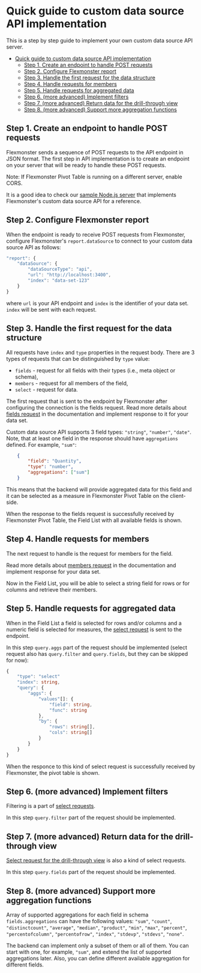 # Quick guide to custom data source API implementation

This is a step by step guide to implement your own custom data source API server.

- [Quick guide to custom data source API implementation](#quick-guide-to-custom-data-source-api-implementation)
  - [Step 1. Create an endpoint to handle POST requests](#step-1-create-an-endpoint-to-handle-post-requests)
  - [Step 2. Configure Flexmonster report](#step-2-configure-flexmonster-report)
  - [Step 3. Handle the first request for the data structure](#step-3-handle-the-first-request-for-the-data-structure)
  - [Step 4. Handle requests for members](#step-4-handle-requests-for-members)
  - [Step 5. Handle requests for aggregated data](#step-5-handle-requests-for-aggregated-data)
  - [Step 6. (more advanced) Implement filters](#step-6-more-advanced-implement-filters)
  - [Step 7. (more advanced) Return data for the drill-through view](#step-7-more-advanced-return-data-for-the-drill-through-view)
  - [Step 8. (more advanced) Support more aggregation functions](#step-8-more-advanced-support-more-aggregation-functions)

## Step 1. Create an endpoint to handle POST requests

Flexmonster sends a sequence of POST requests to the API endpoint in JSON format. The first step in API implementation is to create an endpoint on your server that will be ready to handle these POST requests.

Note: If Flexmonster Pivot Table is running on a different server, enable CORS.

It is a good idea to check our [sample Node.js server](readme.md#sample-nodejs-server) that implements Flexmonster's custom data source API for a reference. 

## Step 2. Configure Flexmonster report

When the endpoint is ready to receive POST requests from Flexmonster, configure Flexmonster's `report.dataSource` to connect to your custom data source API as follows:
```typescript
"report": {
    "dataSource": {
        "dataSourceType": "api",
        "url": "http://localhost:3400",
        "index": "data-set-123"
    }
}
```
where `url` is your API endpoint and `index` is the identifier of your data set. `index` will be sent with each request.

## Step 3. Handle the first request for the data structure

All requests have `index` and `type` properties in the request body. There are 3 types of requests that can be distinguished by `type` value: 
- `fields` - request for all fields with their types (i.e., meta object or schema),
- `members` - request for all members of the field,
- `select` - request for data.

The first request that is sent to the endpoint by Flexmonster after configuring the connection is the fields request. Read more details about [fields request](spec.md#21-fields-request) in the documentation and implement response to it for your data set.

Custom data source API supports 3 field types: `"string"`, `"number"`, `"date"`. 
Note, that at least one field in the response should have `aggregations` defined. For example, `"sum"`:
```json
    {
        "field": "Quantity",
        "type": "number",
        "aggregations": ["sum"]
    }
```
This means that the backend will provide aggregated data for this field and it can be selected as a measure in Flexmonster Pivot Table on the client-side.

When the response to the fields request is successfully received by Flexmonster Pivot Table, the Field List with all available fields is shown.

## Step 4. Handle requests for members

The next request to handle is the request for members for the field.

Read more details about [members request](spec.md#22-members-request) in the documentation and implement response for your data set.

Now in the Field List, you will be able to select a string field for rows or for columns and retrieve their members.

## Step 5. Handle requests for aggregated data

When in the Field List a field is selected for rows and/or columns and a numeric field is selected for measures, the [select request](spec.md#23-select-request-for-pivot-table) is sent to the endpoint.

In this step `query.aggs` part of the request should be implemented (select request also has `query.filter` and `query.fields`, but they can be skipped for now):
```typescript
{
    "type": "select"
    "index": string,
    "query": {
        "aggs": {
            "values"[]: {
                "field": string,
                "func": string
            },
            "by": {
                "rows": string[],
                "cols": string[]
            }
        }
    }
}
```

When the responce to this kind of select request is successfully received by Flexmonster, the pivot table is shown.

## Step 6. (more advanced) Implement filters

Filtering is a part of [select requests](spec.md#23-select-request-for-pivot-table).

In this step `query.filter` part of the request should be implemented.

## Step 7. (more advanced) Return data for the drill-through view

[Select request for the drill-through view](spec.md#25-select-request-for-drill-through-view) is also a kind of select requests.

In this step `query.fields` part of the request should be implemented.

## Step 8. (more advanced) Support more aggregation functions

Array of supported aggregations for each field in schema `fields.aggregations` can have the following values: `"sum"`, `"count"`, `"distinctcount"`, `"average"`, `"median"`, `"product"`, `"min"`, `"max"`, `"percent"`, `"percentofcolumn"`, `"percentofrow"`, `"index"`, `"stdevp"`, `"stdevs"`, `"none"`.

The backend can implement only a subset of them or all of them. You can start with one, for example, `"sum"`, and extend the list of supported aggregations later. Also, you can define different available aggregation for different fields.
